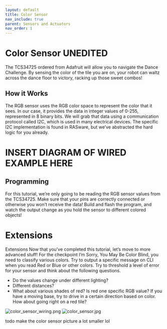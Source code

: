 ```yaml
---
layout: default
title: Color Sensor
nav_include: true
parent: Sensors and Actuators
nav_order: 1
---
```


# Color Sensor UNEDITED
The TCS34725 ordered from Adafruit will allow you to navigate the Dance Challenge. By sensing the color of the tile you are on, your robot can waltz across the dance floor to victory, racking up those sweet combos!

## How it Works
The RGB sensor uses the RGB color space to represent the color that it sees. In our case, it provides the data in integer values of 0-255, represented in 8 binary bits. We will grab that data using a communication protocol called I2C, which is used in many electrical devices. The specific I2C implementation is found in RASware, but we’ve abstracted the hard logic for you already.

# INSERT DIAGRAM OF WIRED EXAMPLE HERE

## Programming
For this tutorial, we’re only going to be reading the RGB sensor values from the TCS34725. Make sure that your pins are correctly connected or otherwise you won’t receive the data!
Build and flash the program, and watch the output change as you hold the sensor to different colored objects!

# Extensions
Extensions
Now that you’ve completed this tutorial, let’s move to more advanced stuff!
For the checkpoint I’m Sorry, You May Be Color Blind, you need to classify various colors. Try to output a specific message on CLI when you read Red or Blue or other colors.
Try to threshold a level of error for your sensor and think about the following questions. 
* Do the values change under different lighting? 
* Different distances? 
* What about various shades of red? Is red one specific RGB value?
If you have a moving base, try to drive in a certain direction based on color. How about going right on a red tile?

<img src="{{ '/_assets/images/color_sensor_wiring.png' | prepend: site.baseurl }}" alt="color_sensor_wiring.png">
<img src="{{ '/_assets/images/color_sensor.jpg' | prepend: site.baseurl }}" alt="color_sensor.jpg">

todo make the color sensor picture a lot smaller lol